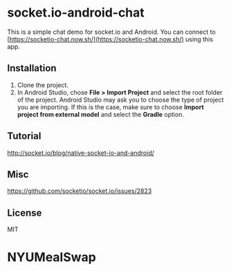 # socket.io-android-chat

This is a simple chat demo for socket.io and Android. You can connect to [https://socketio-chat.now.sh/](https://socketio-chat.now.sh/) using this app.

## Installation

1. Clone the project.
2. In Android Studio, chose **File > Import Project** and select the root folder of the project.
   Android Studio may ask you to choose the type of project you are importing. If this is the case, make sure to choose **Import project from external model** and select the **Gradle** option.

## Tutorial

http://socket.io/blog/native-socket-io-and-android/

## Misc
https://github.com/socketio/socket.io/issues/2823

## License

MIT

# NYUMealSwap
